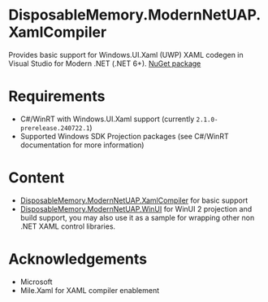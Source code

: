 # DisposableMemory.ModernNetUAP.XamlCompiler

Provides basic support for Windows.UI.Xaml (UWP) XAML codegen in Visual Studio for Modern .NET (.NET 6+).
[NuGet package](https://www.nuget.org/packages/DisposableMemory.ModernNetUAP.XamlCompiler)

# Requirements

- C#/WinRT with Windows.UI.Xaml support (currently `2.1.0-prerelease.240722.1`)
- Supported Windows SDK Projection packages (see C#/WinRT documentation for more information)

# Content

- [DisposableMemory.ModernNetUAP.XamlCompiler](https://www.nuget.org/packages/DisposableMemory.ModernNetUAP.XamlCompiler) for basic support
- [DisposableMemory.ModernNetUAP.WinUI](https://www.nuget.org/packages/DisposableMemory.ModernNetUAP.WinUI) for WinUI 2 projection and build support, you may also use it as a sample for wrapping other non .NET XAML control libraries. 

# Acknowledgements

- Microsoft
- Mile.Xaml for XAML compiler enablement
